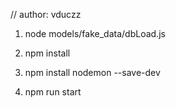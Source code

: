 // author: vduczz

1. node models/fake_data/dbLoad.js

2. npm install

3. npm install nodemon --save-dev

4. npm run start